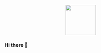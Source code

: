 <div align="center">
      <img src="https://media.giphy.com/media/VoqUxCDAQYlNK/giphy.gif" width="100" />
</div>  

### Hi there 👋

<!--
**rstrawbe/rstrawbe** is a ✨ _special_ ✨ repository because its `README.md` (this file) appears on your GitHub profile.

Here are some ideas to get you started:

- 🔭 I’m currently working on ...
- 🌱 I’m currently learning ...
- 👯 I’m looking to collaborate on ...
- 🤔 I’m looking for help with ...
- 💬 Ask me about ...
- 📫 How to reach me: ...
- 😄 Pronouns: ...
- ⚡ Fun fact: ...
-->

